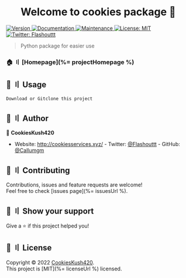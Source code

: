 <h1 align="center">Welcome to cookies package 👋</h1>
<p>
  <a href="https://www.npmjs.com/package/cookies package" target="_blank">
    <img alt="Version" src="https://img.shields.io/npm/v/cookies package.svg">
  </a>
  <a href="https://github.com/Callumgm/Cookies_Package#readme" target="_blank">
    <img alt="Documentation" src="https://img.shields.io/badge/documentation-yes-brightgreen.svg" />
  </a>
  <a href="https://github.com/kefranabg/readme-md-generator/graphs/commit-activity" target="_blank">
    <img alt="Maintenance" src="https://img.shields.io/badge/Maintained%3F-yes-green.svg" />
  </a>
  <a href="https://github.com/Callumgm/Cookies_Package/blob/master/LICENCE" target="_blank">
    <img alt="License: MIT" src="https://img.shields.io/badge/license-MIT-yellow.svg" />
  </a>
  <a href="https://twitter.com/Flashouttt" target="_blank">
    <img alt="Twitter: Flashouttt" src="https://img.shields.io/twitter/follow/Flashouttt.svg?style=social" />
  </a>
</p>

> Python package for easier use  
### 🏠 〢 [Homepage](%= projectHomepage %)

    
## 🚀 〢 Usage

```sh
Download or Gitclone this project
```

  
## 👤 〢 Author

 👤 **CookiesKush420**  
- Website: http://cookiesservices.xyz/  - Twitter: [@Flashouttt](https://twitter.com/Flashouttt)  - GitHub: [@Callumgm](https://github.com/Callumgm)    
## 🤝 〢 Contributing

Contributions, issues and feature requests are welcome!<br />Feel free to check
[issues page](%= issuesUrl %).  
## 🌟 〢 Show your support

Give a ⭐️ if this project helped you! 
## 📝 〢 License

 Copyright © 2022
[CookiesKush420](https://github.com/Callumgm).<br />  This project is [MIT](%= licenseUrl %) licensed. 